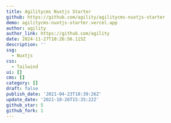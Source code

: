 ```yaml
---
title: Agilitycms Nuxtjs Starter
github: https://github.com/agility/agilitycms-nuxtjs-starter
demo: agilitycms-nuxtjs-starter.vercel.app
author: agility
author_link: https://github.com/agility
date: 2024-11-27T10:26:56.115Z
description: ''
ssg:
  - Nuxtjs
css:
  - Tailwind
ui: []
cms: []
category: []
draft: false
publish_date: '2021-04-23T18:39:26Z'
update_date: '2021-10-26T15:35:22Z'
github_star: 5
github_fork: 1
---
```

